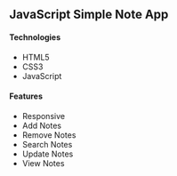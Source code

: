 ## JavaScript Simple Note App

#### Technologies
* HTML5
* CSS3
* JavaScript

#### Features
* Responsive
* Add Notes
* Remove Notes
* Search Notes
* Update Notes
* View Notes


